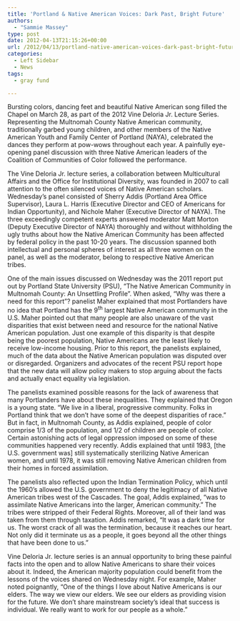 ```yaml
---
title: 'Portland & Native American Voices: Dark Past, Bright Future'
authors: 
  - "Sammie Massey"
type: post
date: 2012-04-13T21:15:26+00:00
url: /2012/04/13/portland-native-american-voices-dark-past-bright-future/
categories:
  - Left Sidebar
  - News
tags:
  - gray fund

---
```

Bursting colors, dancing feet and beautiful Native American song filled the Chapel on March 28, as part of the 2012 Vine Deloria Jr. Lecture Series. Representing the Multnomah County Native American community, traditionally garbed young children, and other members of the Native American Youth and Family Center of Portland (NAYA), celebrated the dances they perform at pow-wows throughout each year. A painfully eye-opening panel discussion with three Native American leaders of the Coalition of Communities of Color followed the performance.

The Vine Deloria Jr. lecture series, a collaboration between Multicultural Affairs and the Office for Institutional Diversity, was founded in 2007 to call attention to the often silenced voices of Native American scholars. Wednesday’s panel consisted of Sherry Addis (Portland Area Office Supervisor), Laura L. Harris (Executive Director and CEO of Americans for Indian Opportunity), and Nichole Maher (Executive Director of NAYA). The three exceedingly competent experts answered moderator Matt Morton (Deputy Executive Director of NAYA) thoroughly and without withholding the ugly truths about how the Native American Community has been affected by federal policy in the past 10-20 years. The discussion spanned both intellectual and personal spheres of interest as all three women on the panel, as well as the moderator, belong to respective Native American tribes.

One of the main issues discussed on Wednesday was the 2011 report put out by Portland State University (PSU), “The Native American Community in Multnomah County: An Unsettling Profile”. When asked, “Why was there a need for this report”? panelist Maher explained that most Portlanders have no idea that Portland has the 9<sup>th</sup> largest Native American community in the U.S. Maher pointed out that many people are also unaware of the vast disparities that exist between need and resource for the national Native American population. Just one example of this disparity is that despite being the poorest population, Native Americans are the least likely to receive low-income housing. Prior to this report, the panelists explained, much of the data about the Native American population was disputed over or disregarded. Organizers and advocates of the recent PSU report hope that the new data will allow policy makers to stop arguing about the facts and actually enact equality via legislation.

The panelists examined possible reasons for the lack of awareness that many Portlanders have about these inequalities. They explained that Oregon is a young state. “We live in a liberal, progressive community. Folks in Portland think that we don’t have some of the deepest disparities of race.” But in fact, in Multnomah County, as Addis explained, people of color comprise 1/3 of the population, and 1/2 of children are people of color. Certain astonishing acts of legal oppression imposed on some of these communities happened very recently. Addis explained that until 1983, [the U.S. government was] still systematically sterilizing Native American women, and until 1978, it was still removing Native American children from their homes in forced assimilation.

The panelists also reflected upon the Indian Termination Policy, which until the 1960’s allowed the U.S. government to deny the legitimacy of all Native American tribes west of the Cascades. The goal, Addis explained, “was to assimilate Native Americans into the larger, American community.” The tribes were stripped of their Federal Rights. Moreover, all of their land was taken from them through taxation. Addis remarked, “It was a dark time for us. The worst crack of all was the termination, because it reaches our heart. Not only did it terminate us as a people, it goes beyond all the other things that have been done to us.”

Vine Deloria Jr. lecture series is an annual opportunity to bring these painful facts into the open and to allow Native Americans to share their voices about it. Indeed, the American majority population could benefit from the lessons of the voices shared on Wednesday night. For example, Maher noted poignantly, “One of the things I love about Native Americans is our elders. The way we view our elders. We see our elders as providing vision for the future. We don’t share mainstream society’s ideal that success is individual. We really want to work for our people as a whole.”